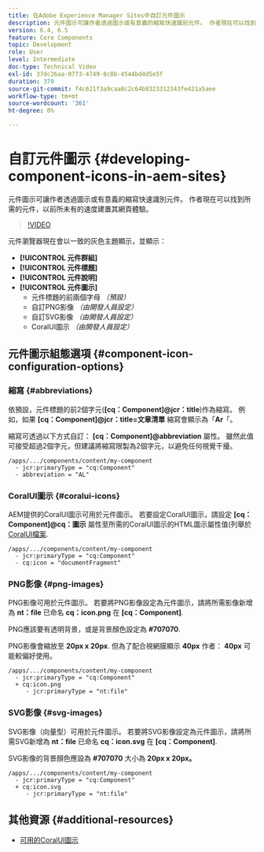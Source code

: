 ```yaml
---
title: 在Adobe Experience Manager Sites中自訂元件圖示
description: 元件圖示可讓作者透過圖示或有意義的縮寫快速識別元件。 作者現在可以找到所需的元件，以前所未有的速度建置其網頁體驗。
version: 6.4, 6.5
feature: Core Components
topic: Development
role: User
level: Intermediate
doc-type: Technical Video
exl-id: 37dc26aa-0773-4749-8c8b-4544bd4d5e5f
duration: 379
source-git-commit: f4c621f3a9caa8c2c64b8323312343fe421a5aee
workflow-type: tm+mt
source-wordcount: '361'
ht-degree: 0%

---
```


# 自訂元件圖示 {#developing-component-icons-in-aem-sites}

元件圖示可讓作者透過圖示或有意義的縮寫快速識別元件。 作者現在可以找到所需的元件，以前所未有的速度建置其網頁體驗。

>[!VIDEO](https://video.tv.adobe.com/v/16778?quality=12&learn=on)

元件瀏覽器現在會以一致的灰色主題顯示，並顯示：

* **[!UICONTROL 元件群組]**
* **[!UICONTROL 元件標題]**
* **[!UICONTROL 元件說明]**
* **[!UICONTROL 元件圖示]**
   * 元件標題的前兩個字母 *（預設）*
   * 自訂PNG影像 *（由開發人員設定）*
   * 自訂SVG影像 *（由開發人員設定）*
   * CoralUI圖示 *（由開發人員設定）*

## 元件圖示組態選項 {#component-icon-configuration-options}

### 縮寫 {#abbreviations}

依預設，元件標題的前2個字元(**[cq：Component]@jcr：title**)作為縮寫。 例如，如果 **[cq：Component]@jcr：title=文章清單** 縮寫會顯示為「**Ar**「。

縮寫可透過以下方式自訂： **[cq：Component]@abbreviation** 屬性。 雖然此值可接受超過2個字元，但建議將縮寫限製為2個字元，以避免任何視覺干擾。

```plain
/apps/.../components/content/my-component
  - jcr:primaryType = "cq:Component"
  - abbreviation = "AL"
```

### CoralUI圖示 {#coralui-icons}

AEM提供的CoralUI圖示可用於元件圖示。 若要設定CoralUI圖示，請設定 **[cq：Component]@cq：圖示** 屬性至所需的CoralUI圖示的HTML圖示屬性值(列舉於 [CoralUI檔案](https://helpx.adobe.com/experience-manager/6-5/sites/developing/using/reference-materials/coral-ui/coralui3/Coral.Icon.html).

```plain
/apps/.../components/content/my-component
  - jcr:primaryType = "cq:Component"
  - cq:icon = "documentFragment"
```

### PNG影像 {#png-images}

PNG影像可用於元件圖示。 若要將PNG影像設定為元件圖示，請將所需影像新增為 **nt：file** 已命名 **cq：icon.png** 在 **[cq：Component]**.

PNG應該要有透明背景，或是背景顏色設定為 **#707070**.

PNG影像會縮放至 **20px x 20px**. 但為了配合視網膜顯示 **40px** 作者： **40px** 可能較偏好使用。

```plain
/apps/.../components/content/my-component
  - jcr:primaryType = "cq:Component"
  + cq:icon.png
     - jcr:primaryType = "nt:file"
```

### SVG影像 {#svg-images}

SVG影像（向量型）可用於元件圖示。 若要將SVG影像設定為元件圖示，請將所需SVG新增為 **nt：file** 已命名 **cq：icon.svg** 在 **[cq：Component]**.

SVG影像的背景顏色應設為 **#707070** 大小為 **20px x 20px。**

```plain
/apps/.../components/content/my-component
  - jcr:primaryType = "cq:Component"
  + cq:icon.svg
     - jcr:primaryType = "nt:file"
```

## 其他資源 {#additional-resources}

* [可用的CoralUI圖示](https://helpx.adobe.com/experience-manager/6-5/sites/developing/using/reference-materials/coral-ui/coralui3/Coral.Icon.html)
